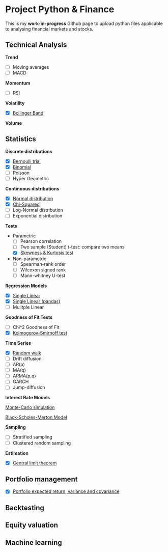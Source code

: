 # Project Python & Finance

This is my **work-in-progress** Github page to upload python files applicable to analysing financial markets and stocks.

## Technical Analysis
**Trend**

  - [ ] Moving averages
  - [ ] MACD
  
**Momentum**

  - [ ] RSI
  
**Volatility**

  - [x] [Bollinger Band](https://github.com/BRushmere/Finance-Models/blob/master/Bollinger_band.ipynb)

**Volume**
  
## Statistics

**Discrete distributions**

- [x] [Bernoulli trial](https://github.com/BRushmere/BRushmere.github.io/blob/master/Bernoulli_trial.ipynb)
- [x] [Binomial](https://github.com/BRushmere/BRushmere.github.io/blob/master/Binomial.py)
- [ ] Poisson
- [ ] Hyper Geometric

**Continuous distributions**

- [x] [Normal distribution](https://github.com/BRushmere/BRushmere.github.io/blob/master/Normal_distribution.ipynb)
- [x] [Chi-Squared](https://github.com/BRushmere/BRushmere.github.io/blob/master/ChiSquared.ipynb)
- [ ] Log-Normal distribution
- [ ] Exponential distribution

**Tests**

- Parametric
  - [ ] Pearson correlation
  - [ ] Two sample (Student) 𝑡-test: compare two means
  - [x] [Skewness & Kurtosis test](https://github.com/BRushmere/BRushmere.github.io/blob/master/Skewness%20%26%20Kurtosis.ipynb)
- Non-parametric
  - [ ] Spearman-rank order
  - [ ] Wilcoxon signed rank
  - [ ] Mann-whitney U-test

**Regression Models**

- [x] [Single Linear](https://github.com/BRushmere/BRushmere.github.io/blob/master/Simple%20Regression%20Model.py)
- [x] [Single Linear (pandas)](https://github.com/BRushmere/BRushmere.github.io/blob/master/LinRegression%20Pandas.py)
- [ ] Mulitple Linear

**Goodness of Fit Tests**

- [ ] Chi^2 Goodness of Fit 
- [x] [Kolmogorov-Smirnoff test](https://github.com/BRushmere/BRushmere.github.io/blob/master/Kolmogorov-Smirnoff%20test.py)

**Time Series**

- [x] [Random walk](https://github.com/BRushmere/BRushmere.github.io/blob/master/Random%20walk.ipynb)
- [ ] Drift diffusion
- [ ] AR(p)
- [ ] MA(q)
- [ ] ARMA(p,q)
- [ ] GARCH
- [ ] Jump-diffusion

**Interest Rate Models**

[Monte-Carlo simulation](https://github.com/BRushmere/BRushmere.github.io/blob/master/MonteCarlo.ipynb)

[Black-Scholes-Merton Model](https://github.com/BRushmere/BRushmere.github.io/blob/master/BSM_call.py)

**Sampling**
- [ ] Stratified sampling
- [ ] Clustered random sampling

**Estimation**

- [x] [Central limit theorem](https://github.com/BRushmere/BRushmere.github.io/blob/master/Central%20limit%20theorem.ipynb)

## Portfolio management
- [x] [Portfolio expected return, variance and covariance](https://github.com/BRushmere/BRushmere.github.io/blob/master/Std%26Variance%26%20Covariance.ipynb)

## Backtesting

## Equity valuation

## Machine learning
